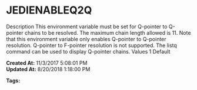 # JEDIENABLEQ2Q

Description This environment variable must be set for Q-pointer to Q-pointer chains to be resolved. The maximum chain length allowed is 11. Note that this environment variable only enables Q-pointer to Q-pointer resolution. Q-pointer to F-pointer resolution is not supported. The listq command can be used to display Q-pointer chains. Values 1 Default  

**Created At:** 11/3/2017 5:08:01 PM  
**Updated At:** 8/20/2018 1:18:00 PM  

**Tags:**
<badge text='pointer resolution' vertical='middle' />
<badge text='environment variables' vertical='middle' />
